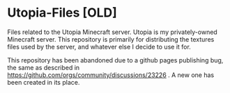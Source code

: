 # Utopia-Files [OLD]
Files related to the Utopia Minecraft server.
Utopia is my privately-owned Minecraft server. This repository is primarily for distributing the textures files used by the server, and whatever else I decide to use it for.

This repository has been abandoned due to a github pages publishing bug, the same as described in https://github.com/orgs/community/discussions/23226 . A new one has been created in its place.
